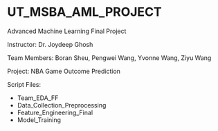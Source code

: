 # UT_MSBA_AML_PROJECT
Advanced Machine Learning Final Project

Instructor: Dr. Joydeep Ghosh

Team Members: Boran Sheu, Pengwei Wang, Yvonne Wang, Ziyu Wang

Project: NBA Game Outcome Prediction

Script Files: 
- Team_EDA_FF
- Data_Collection_Preprocessing
- Feature_Engineering_Final
- Model_Training
